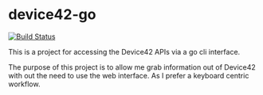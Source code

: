 # device42-go

[![Build Status](https://travis-ci.com/QCU87Z/device42-go.svg?branch=master)](https://travis-ci.com/QCU87Z/device42-go)

This is a project for accessing the Device42 APIs via a go cli interface.

The purpose of this project is to allow me grab information out of Device42 with out the need to use the web interface. 
As I prefer a keyboard centric workflow.